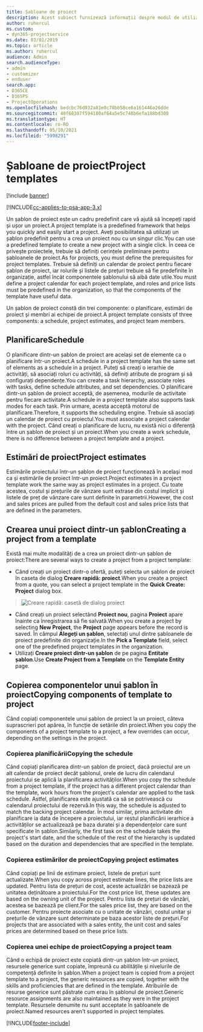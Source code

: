 ```yaml
---
title: Șabloane de proiect
description: Acest subiect furnizează informații despre modul de utilizare a șabloanelor de proiect pentru configurarea rapidă a proiectului.
author: ruhercul
ms.custom:
- dyn365-projectservice
ms.date: 03/01/2019
ms.topic: article
ms.author: ruhercul
audience: Admin
search.audienceType:
- admin
- customizer
- enduser
search.app:
- D365CE
- D365PS
- ProjectOperations
ms.openlocfilehash: bedcbc76d932a81e0c78bb58ce6a161446a26dde
ms.sourcegitcommit: 40f68387f594180af64a5e5c748b6efa188bd300
ms.translationtype: HT
ms.contentlocale: ro-RO
ms.lasthandoff: 05/10/2021
ms.locfileid: "5998291"
---
```

# <a name="project-templates"></a><span data-ttu-id="6e3dc-103">Șabloane de proiect</span><span class="sxs-lookup"><span data-stu-id="6e3dc-103">Project templates</span></span> 

[!include [banner](../includes/psa-now-project-operations.md)]

[!INCLUDE[cc-applies-to-psa-app-3.x](../includes/cc-applies-to-psa-app-3x.md)]

<span data-ttu-id="6e3dc-104">Un șablon de proiect este un cadru predefinit care vă ajută să începeți rapid și ușor un proiect.</span><span class="sxs-lookup"><span data-stu-id="6e3dc-104">A project template is a predefined framework that helps you quickly and easily start a project.</span></span> <span data-ttu-id="6e3dc-105">Aveți posibilitatea să utilizați un șablon predefinit pentru a crea un proiect nou cu un singur clic.</span><span class="sxs-lookup"><span data-stu-id="6e3dc-105">You can use a predefined template to create a new project with a single click.</span></span> <span data-ttu-id="6e3dc-106">În ceea ce privește proiectele, trebuie să definiți cerințele preliminare pentru șabloanele de proiect.</span><span class="sxs-lookup"><span data-stu-id="6e3dc-106">As for projects, you must define the prerequisites for project templates.</span></span> <span data-ttu-id="6e3dc-107">Trebuie să definiți un calendar de proiect pentru fiecare șablon de proiect, iar rolurile și listele de prețuri trebuie să fie predefinite în organizație, astfel încât componentele șablonului să aibă date utile.</span><span class="sxs-lookup"><span data-stu-id="6e3dc-107">You must define a project calendar for each project template, and roles and price lists must be predefined in the organization, so that the components of the template have useful data.</span></span>

<span data-ttu-id="6e3dc-108">Un șablon de proiect constă din trei componente: o planificare, estimări de proiect și membri ai echipei de proiect.</span><span class="sxs-lookup"><span data-stu-id="6e3dc-108">A project template consists of three components: a schedule, project estimates, and project team members.</span></span>

## <a name="schedule"></a><span data-ttu-id="6e3dc-109">Planificare</span><span class="sxs-lookup"><span data-stu-id="6e3dc-109">Schedule</span></span>

<span data-ttu-id="6e3dc-110">O planificare dintr-un șablon de proiect are același set de elemente ca o planificare într-un proiect.</span><span class="sxs-lookup"><span data-stu-id="6e3dc-110">A schedule in a project template has the same set of elements as a schedule in a project.</span></span> <span data-ttu-id="6e3dc-111">Puteți să creați o ierarhie de activități, să asociați roluri cu activități, să definiți atribute de program și să configurați dependențe.</span><span class="sxs-lookup"><span data-stu-id="6e3dc-111">You can create a task hierarchy, associate roles with tasks, define schedule attributes, and set dependencies.</span></span> <span data-ttu-id="6e3dc-112">O planificare dintr-un șablon de proiect acceptă, de asemenea, modurile de activitate pentru fiecare activitate.</span><span class="sxs-lookup"><span data-stu-id="6e3dc-112">A schedule in a project template also supports task modes for each task.</span></span> <span data-ttu-id="6e3dc-113">Prin urmare, acesta acceptă motorul de planificare.</span><span class="sxs-lookup"><span data-stu-id="6e3dc-113">Therefore, it supports the scheduling engine.</span></span> <span data-ttu-id="6e3dc-114">Trebuie să asociați un calendar de proiect cu proiectul.</span><span class="sxs-lookup"><span data-stu-id="6e3dc-114">You must associate a project calendar with the project.</span></span> <span data-ttu-id="6e3dc-115">Când creați o planificare de lucru, nu există nici o diferență între un șablon de proiect și un proiect.</span><span class="sxs-lookup"><span data-stu-id="6e3dc-115">When you create a work schedule, there is no difference between a project template and a project.</span></span>

## <a name="project-estimates"></a><span data-ttu-id="6e3dc-116">Estimări de proiect</span><span class="sxs-lookup"><span data-stu-id="6e3dc-116">Project estimates</span></span>

<span data-ttu-id="6e3dc-117">Estimările proiectului într-un șablon de proiect funcționează în același mod ca și estimările de proiect într-un proiect.</span><span class="sxs-lookup"><span data-stu-id="6e3dc-117">Project estimates in a project template work the same way as project estimates in a project.</span></span> <span data-ttu-id="6e3dc-118">Cu toate acestea, costul și prețurile de vânzare sunt extrase din costul implicit și listele de preț de vânzare care sunt definite în parametrii.</span><span class="sxs-lookup"><span data-stu-id="6e3dc-118">However, the cost and sales prices are pulled from the default cost and sales price lists that are defined in the parameters.</span></span>

## <a name="creating-a-project-from-a-template"></a><span data-ttu-id="6e3dc-119">Crearea unui proiect dintr-un șablon</span><span class="sxs-lookup"><span data-stu-id="6e3dc-119">Creating a project from a template</span></span>
 
<span data-ttu-id="6e3dc-120">Există mai multe modalități de a crea un proiect dintr-un șablon de proiect:</span><span class="sxs-lookup"><span data-stu-id="6e3dc-120">There are several ways to create a project from a project template:</span></span>

- <span data-ttu-id="6e3dc-121">Când creați un proiect dintr-o ofertă, puteți selecta un șablon de proiect în caseta de dialog **Creare rapidă: proiect**.</span><span class="sxs-lookup"><span data-stu-id="6e3dc-121">When you create a project from a quote, you can select a project template in the **Quick Create: Project** dialog box.</span></span>

> ![Creare rapidă: casetă de dialog proiect](media/project-11.png)

- <span data-ttu-id="6e3dc-123">Când creați un proiect selectând **Proiect nou**, pagina **Proiect** apare înainte ca înregistrarea să fie salvată.</span><span class="sxs-lookup"><span data-stu-id="6e3dc-123">When you create a project by selecting **New Project**, the **Project** page appears before the record is saved.</span></span> <span data-ttu-id="6e3dc-124">În câmpul **Alegeți un șablon**, selectați unul dintre șabloanele de proiect predefinite din organizație.</span><span class="sxs-lookup"><span data-stu-id="6e3dc-124">In the **Pick a Template** field, select one of the predefined project templates in the organization.</span></span>
- <span data-ttu-id="6e3dc-125">Utilizați **Creare proiect dintr-un șablon** de pe pagina **Entitate șablon**.</span><span class="sxs-lookup"><span data-stu-id="6e3dc-125">Use **Create Project from a Template** on the **Template Entity** page.</span></span>

## <a name="copying-components-of-template-to-project"></a><span data-ttu-id="6e3dc-126">Copierea componentelor unui șablon în proiect</span><span class="sxs-lookup"><span data-stu-id="6e3dc-126">Copying components of template to project</span></span>

<span data-ttu-id="6e3dc-127">Când copiați componentele unui șablon de proiect la un proiect, câteva suprascrieri pot apărea, în funcție de setările din proiect.</span><span class="sxs-lookup"><span data-stu-id="6e3dc-127">When you copy the components of a project template to a project, a few overrides can occur, depending on the settings in the project.</span></span>

### <a name="copying-the-schedule"></a><span data-ttu-id="6e3dc-128">Copierea planificării</span><span class="sxs-lookup"><span data-stu-id="6e3dc-128">Copying the schedule</span></span>

<span data-ttu-id="6e3dc-129">Când copiați planificarea dintr-un șablon de proiect, dacă proiectul are un alt calendar de proiect decât șablonul, orele de lucru din calendarul proiectului se aplică la planificarea activităților.</span><span class="sxs-lookup"><span data-stu-id="6e3dc-129">When you copy the schedule from a project template, if the project has a different project calendar than the template, work hours from the project's calendar are applied to the task schedule.</span></span> <span data-ttu-id="6e3dc-130">Astfel, planificarea este ajustată ca să se potrivească cu calendarul proiectului de rezervă.</span><span class="sxs-lookup"><span data-stu-id="6e3dc-130">In this way, the schedule is adjusted to match the backing project calendar.</span></span> <span data-ttu-id="6e3dc-131">În mod similar, prima activitate din planificare ia data de începere a proiectului, iar restul planificării ierarhice a activităților se actualizează pe baza duratei și a dependențelor care sunt specificate în șablon.</span><span class="sxs-lookup"><span data-stu-id="6e3dc-131">Similarly, the first task on the schedule takes the project's start date, and the schedule of the rest of the hierarchy is updated based on the duration and dependencies that are specified in the template.</span></span> 

### <a name="copying-project-estimates"></a><span data-ttu-id="6e3dc-132">Copierea estimărilor de proiect</span><span class="sxs-lookup"><span data-stu-id="6e3dc-132">Copying project estimates</span></span> 

<span data-ttu-id="6e3dc-133">Când copiați pe linii de estimare proiect, listele de prețuri sunt actualizate.</span><span class="sxs-lookup"><span data-stu-id="6e3dc-133">When you copy across project estimate lines, the price lists are updated.</span></span> <span data-ttu-id="6e3dc-134">Pentru lista de prețuri de cost, aceste actualizări se bazează pe unitatea deținătoare a proiectului.</span><span class="sxs-lookup"><span data-stu-id="6e3dc-134">For the cost price list, these updates are based on the owning unit of the project.</span></span> <span data-ttu-id="6e3dc-135">Pentru lista de prețuri de vânzări, acestea se bazează pe client.</span><span class="sxs-lookup"><span data-stu-id="6e3dc-135">For the sales price list, they are based on the customer.</span></span> <span data-ttu-id="6e3dc-136">Pentru proiecte asociate cu o unitate de vânzări, costul unitar și prețurile de vânzare sunt determinate pe baza acestor liste de prețuri.</span><span class="sxs-lookup"><span data-stu-id="6e3dc-136">For projects that are associated with a sales entity, the unit cost and sales prices are determined based on these price lists.</span></span>

### <a name="copying-a-project-team"></a><span data-ttu-id="6e3dc-137">Copierea unei echipe de proiect</span><span class="sxs-lookup"><span data-stu-id="6e3dc-137">Copying a project team</span></span>

<span data-ttu-id="6e3dc-138">Când o echipă de proiect este copiată dintr-un șablon într-un proiect, resursele generice sunt copiate, împreună cu abilitățile și nivelurile de competență definite în șablon.</span><span class="sxs-lookup"><span data-stu-id="6e3dc-138">When a project team is copied from a project template to a project, the generic resources are copied, together with the skills and proficiencies that are defined in the template.</span></span> <span data-ttu-id="6e3dc-139">Atribuirile de resurse generice sunt păstrate cum erau în șablonul de proiect.</span><span class="sxs-lookup"><span data-stu-id="6e3dc-139">Generic resource assignments are also maintained as they were in the project template.</span></span> <span data-ttu-id="6e3dc-140">Resursele denumite nu sunt acceptate în șabloanele de proiect.</span><span class="sxs-lookup"><span data-stu-id="6e3dc-140">Named resources aren't supported in project templates.</span></span>


[!INCLUDE[footer-include](../includes/footer-banner.md)]